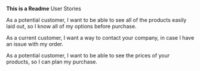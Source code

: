 **This is a Readme**
User Stories

As a potential customer, I want to be able to see all of the products easily laid out, so I know all of my options before purchase.

As a current customer, I want a way to contact your company, in case I have an issue with my order.

As a potential customer, I want to be able to see the prices of your products, so I can plan my purchase.
